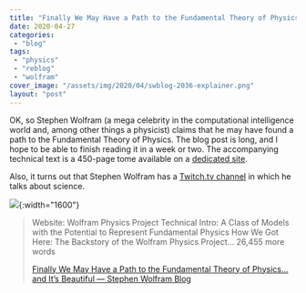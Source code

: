 ```yaml
---
title: "Finally We May Have a Path to the Fundamental Theory of Physics…  and It’s Beautiful — Stephen Wolfram Blog"
date: 2020-04-27
categories: 
 - "blog"
tags: 
 - "physics"
 - "reblog"
 - "wolfram"
cover_image: "/assets/img/2020/04/swblog-2036-explainer.png"
layout: "post"
---
```


OK, so Stephen Wolfram (a mega celebrity in the computational intelligence world and, among other things a physicist) claims that he may have found a path to the Fundamental Theory of Physics. The blog post is long, and I hope to be able to finish reading it in a week or two. The accompanying technical text is a 450-page tome available on a [dedicated site](https://www.wolframphysics.org/technical-introduction/).

Also, it turns out that Stephen Wolfram has a [Twitch.tv channel](https://www.twitch.tv/stephen_wolfram) in which he talks about science.

![](https://i1.wp.com/writings.stephenwolfram.com/data/uploads/2020/04/swblog-2036-explainer.png){:width="1600"}

> Website: Wolfram Physics Project Technical Intro: A Class of Models with the Potential to Represent Fundamental Physics How We Got Here: The Backstory of the Wolfram Physics Project… 26,455 more words
> 
> [Finally We May Have a Path to the Fundamental Theory of Physics…  and It’s Beautiful — Stephen Wolfram Blog](https://writings.stephenwolfram.com/2020/04/finally-we-may-have-a-path-to-the-fundamental-theory-of-physics-and-its-beautiful/)
